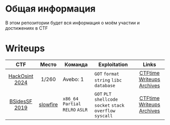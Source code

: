 # Общая информация

В этом репозитории будет вся информация о моём участии и достижениях в CTF

# Writeups

| CTF                        | Место   | Команда               | Exploitation         | Links     |
|:--------------------------:|:-----------:|--------------------|----------------------|:---------:|
| [HackOsint 2024](HackOsint-2024)| 1/260 | Avebo: 1 | `GOT` `format string` `libc database` | [CTFtime](https://ctftime.org/event/757) [Writeups](https://ctftime.org/event/757/tasks/) [Archives](https://github.com/sajjadium/ctf-archives/tree/master/ctfs/UTCTF/2019) |
| [BSidesSF 2019](ctfs/BSidesSF/2019)| [slowfire](ctfs/BSidesSF/2019/slowfire) | `x86_64` `Partial RELRO` `ASLR` | `GOT` `PLT` `shellcode` `socket` `stack overflow` `syscall` | [CTFtime](https://ctftime.org/event/753) [Writeups](https://ctftime.org/event/753/tasks/) [Archives](https://github.com/sajjadium/ctf-archives/tree/master/ctfs/BSidesSF/2019) |
